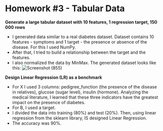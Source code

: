 # Homework #3 - Tabular Data

**Generate a large tabular dataset with 10 features, 1 regression target, 150 000 rows** 

 - I generated data similar to a real diabetes dataset. Dataset contains 10 features - symptoms and 1 target - the presence or absence of the disease. For this I used NumPy.
 - After that, I tried to build a relationship between the target and the features.
 - I also normalized the data by MinMax. The generated dataset looks like this:
![Screenshot (855)](https://user-images.githubusercontent.com/43314418/134784256-ba14c94f-0868-41a9-abe1-0a059d991582.png)

**Design Linear Regression (LR) as a benchmark**

- For X I used 3 columns: pedigree_function (the presence of the disease in relatives), glucose (sugar level), insulin (hormone). Analyzing the medical literature, I learned that these three indicators have the greatest impact on the presence of diabetes.
- For B, I used a target.
- I divided the data into training (80%) and test (20%). Then, using linear regression from the sklearn library, IS designed Linear Regression.
- The accuracy was 90%.
<p align="center">
 <img scr=(https://user-images.githubusercontent.com/43314418/134784502-e4c94d61-ee5c-4094-81b4-d70e7b774c74.png)>
</p>
